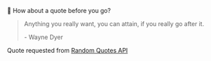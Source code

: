 📣 How about a quote before you go?

> Anything you really want, you can attain, if you really go after it.
>
> <p>- Wayne Dyer</p>

Quote requested from [Random Quotes API](https://github.com/lukePeavey/quotable)
